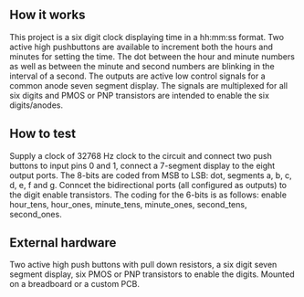 <!---

This file is used to generate your project datasheet. Please fill in the information below and delete any unused
sections.

You can also include images in this folder and reference them in the markdown. Each image must be less than
512 kb in size, and the combined size of all images must be less than 1 MB.
-->

## How it works

This project is a six digit clock displaying time in a hh:mm:ss format.
Two active high pushbuttons are available to increment both the hours and minutes for setting the time.
The dot between the hour and minute numbers as well as between the minute and second numbers are blinking in the interval of a second.
The outputs are active low control signals for a common anode seven segment display.
The signals are multiplexed for all six digits and PMOS or PNP transistors are intended to enable the six digits/anodes. 

## How to test

Supply a clock of 32768 Hz clock to the circuit and connect two push buttons to input pins 0 and 1, connect a 7-segment display to the eight output ports. 
The 8-bits are coded from MSB to LSB: dot, segments a, b, c, d, e, f and g.
Conncet the bidirectional ports (all configured as outputs) to the digit enable transistors. The coding for the 6-bits is as follows: 
enable hour_tens, hour_ones, minute_tens, minute_ones, second_tens, second_ones.

## External hardware

Two active high push buttons with pull down resistors,
a six digit seven segment display,
six PMOS or PNP transistors to enable the digits.
Mounted on a breadboard or a custom PCB.
